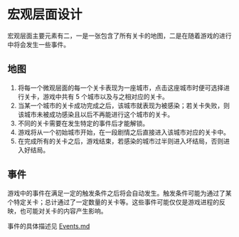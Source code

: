 # 宏观层面设计

宏观层面主要元素有二，一是一张包含了所有关卡的地图，二是在随着游戏的进行中将会发生一些事件。

## 地图

1. 将每一个微观层面的每一个关卡表现为一座城市，点击这座城市时便可选择进行关卡，游戏中共有 5 个城市以及与之相对应的关卡。
2. 当某一个城市的关卡成功完成之后，该城市就表现为被感染；若关卡失败，则该城市未被成功感染且以后不再能进行这个城市的关卡。
3. 不同的关卡需要在发生特定的事件后才能解锁。
4. 游戏将从一个初始城市开始，在一段剧情之后直接进入该城市对应的关卡中。
5. 在完成所有的关卡之后，游戏结束，若感染的城市过半则进入坏结局，否则进入好结局。

## 事件

游戏中的事件在满足一定的触发条件之后将会自动发生。触发条件可能为通过了某个特定关卡；总计通过了一定数量的关卡等。这些事件可能仅仅是游戏进程的反映，也可能对关卡的内容产生影响。

事件的具体描述见 [Events.md](Events.md)
